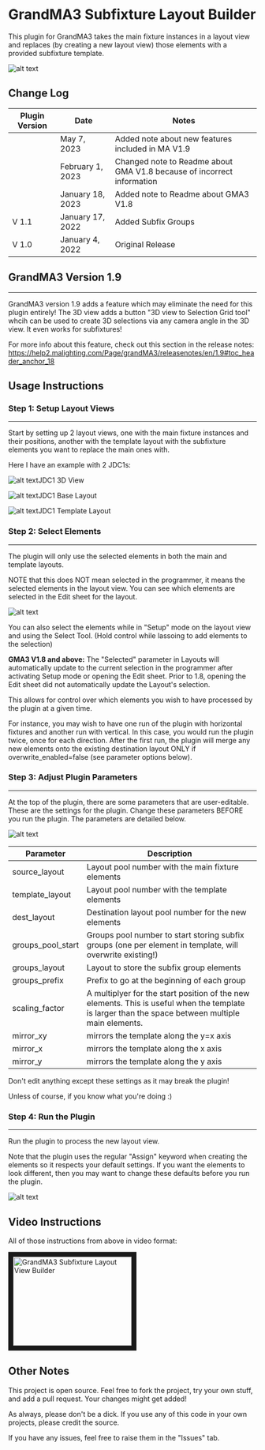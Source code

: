 # GrandMA3 Subfixture Layout Builder

This plugin for GrandMA3 takes the main fixture instances in a layout view and replaces (by creating a new layout view) those elements with a provided subfixture template.

![alt text](https://raw.githubusercontent.com/gabe927/gma3-subfixture-layout/master/images/overview.png)

## Change Log

| Plugin Version | Date | Notes |
| --- | --- | --- |
| | May 7, 2023 | Added note about new features included in MA V1.9 |
| | February 1, 2023 | Changed note to Readme about GMA V1.8 because of incorrect information |
| | January 18, 2023 | Added note to Readme about GMA3 V1.8 |
| V 1.1 | January 17, 2022 | Added Subfix Groups |
| V 1.0 | January 4, 2022 | Original Release |

## GrandMA3 Version 1.9
---
GrandMA3 version 1.9 adds a feature which may eliminate the need for this plugin entirely!
The 3D view adds a button "3D view to Selection Grid tool" whcih can be used to create 3D selections via any camera angle in the 3D view. It even works for subfixtures!

For more info about this feature, check out this section in the release notes: <a href="https://help2.malighting.com/Page/grandMA3/releasenotes/en/1.9#toc_header_anchor_18" target="_blank">https://help2.malighting.com/Page/grandMA3/releasenotes/en/1.9#toc_header_anchor_18</a>

## Usage Instructions

### Step 1: Setup Layout Views
---
Start by setting up 2 layout views, one with the main fixture instances and their positions, another with the template layout with the subfixture elements you want to replace the main ones with.

Here I have an example with 2 JDC1s:

![alt text](https://raw.githubusercontent.com/gabe927/gma3-subfixture-layout/master/images/JDC1-3D.png)JDC1 3D View

![alt text](https://raw.githubusercontent.com/gabe927/gma3-subfixture-layout/master/images/JDC1-Base-Layout.png)JDC1 Base Layout

![alt text](https://raw.githubusercontent.com/gabe927/gma3-subfixture-layout/master/images/JDC1-Template-Layout.png)JDC1 Template Layout

### Step 2: Select Elements
---
The plugin will only use the selected elements in both the main and template layouts. 

NOTE that this does NOT mean selected in the programmer, it means the selected elements in the layout view. You can see which elements are selected in the Edit sheet for the layout.

![alt text](https://raw.githubusercontent.com/gabe927/gma3-subfixture-layout/master/images/Layout-Selected-Elements.png "Selected Layout Elements")

You can also select the elements while in "Setup" mode on the layout view and using the Select Tool. (Hold control while lassoing to add elements to the selection)

**GMA3 V1.8 and above:** The "Selected" parameter in Layouts will automatically update to the current selection in the programmer after activating Setup mode or opening the Edit sheet. Prior to 1.8, opening the Edit sheet did not automatically update the Layout's selection.

This allows for control over which elements you wish to have processed by the plugin at a given time.

For instance, you may wish to have one run of the plugin with horizontal fixtures and another run with vertical. In this case, you would run the plugin twice, once for each direction. After the first run, the plugin will merge any new elements onto the existing destination layout ONLY if overwrite_enabled=false (see parameter options below).

### Step 3: Adjust Plugin Parameters
---
At the top of the plugin, there are some parameters that are user-editable. These are the settings for the plugin. Change these parameters BEFORE you run the plugin. The parameters are detailed below.

![alt text](https://raw.githubusercontent.com/gabe927/gma3-subfixture-layout/master/images/Plugin-Parameters.png "Plugin Parameters")

| Parameter | Description |
| --- | --- |
| source_layout | Layout pool number with the main fixture elements |
| template_layout | Layout pool number with the template elements |
| dest_layout | Destination layout pool number for the new elements |
| groups_pool_start | Groups pool number to start storing subfix groups (one per element in template, will overwrite existing!) |
| groups_layout | Layout to store the subfix group elements |
| groups_prefix | Prefix to go at the beginning of each group |
| scaling_factor | A multiplyer for the start position of the new elements. This is useful when the template is larger than the space between multiple main elements. |
| mirror_xy | mirrors the template along the y=x axis |
| mirror_x | mirrors the template along the x axis |
| mirror_y | mirrors the template along the y axis |

Don't edit anything except these settings as it may break the plugin! 

Unless of course, if you know what you're doing :)

### Step 4: Run the Plugin
---
Run the plugin to process the new layout view.

Note that the plugin uses the regular "Assign" keyword when creating the elements so it respects your default settings. If you want the elements to look different, then you may want to change these defaults before you run the plugin.

![alt text](https://raw.githubusercontent.com/gabe927/gma3-subfixture-layout/master/images/JDC1-Destination-Layout.png "JDC Destination Layout")

## Video Instructions
All of those instructions from above in video format:

<a href="http://www.youtube.com/watch?feature=player_embedded&v=wX8inv88hkk
" target="_blank"><img src="http://img.youtube.com/vi/wX8inv88hkk/0.jpg" 
alt="GrandMA3 Subfixture Layout View Builder" width="240" height="180" border="10" /></a>

## Other Notes
This project is open source. Feel free to fork the project, try your own stuff, and add a pull request. Your changes might get added!

As always, please don't be a dick. If you use any of this code in your own projects, please credit the source.

If you have any issues, feel free to raise them in the "Issues" tab.